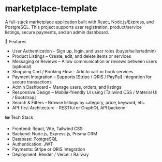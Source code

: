 # marketplace-template
A full-stack marketplace application built with React, Node.js/Express, and PostgreSQL. This project supports user registration, product/service listings, secure payments, and an admin dashboard.

🔧 Features
- User Authentication – Sign up, login, and user roles (buyer/seller/admin)
- Product Listings – Create, edit, and delete items or services
- Messaging or Reviews – Allow communication or reviews between users (optional)
- Shopping Cart / Booking Flow – Add to cart or book services
- Payment Integration – Supports [Stripe / QRIS / PayPal] integration for secure transactions
- Admin Dashboard – Manage users, orders, and listings
- Responsive Design – Mobile-friendly UI using [Tailwind CSS / Material UI / Bootstrap]
- Search & Filters – Browse listings by category, price, keyword, etc.
- API-first Architecture – RESTful or GraphQL API backend

🖼️ Tech Stack
- Frontend: React, Vite, Tailwind CSS
- Backend: Node.js, Express.js, Prisma ORM
- Database: PostgreSQL
- Authentication: JWT
- Payments: Stripe or QRIS integration
- Deployment: Render / Vercel / Railway

